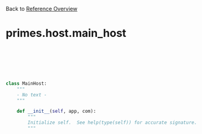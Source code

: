 
Back to [Reference Overview](https://github.com/pyrustic/primes/blob/master/docs/reference#README)

# primes.host.main\_host



<br>


```python

```

<br>

```python

class MainHost:
    """
    - No text -
    """

    def __init__(self, app, com):
        """
        Initialize self.  See help(type(self)) for accurate signature.
        """

```

